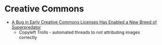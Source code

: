 Creative Commons
================

* [A Bug in Early Creative Commons Licenses Has Enabled a New Breed of Superpredator](https://doctorow.medium.com/a-bug-in-early-creative-commons-licenses-has-enabled-a-new-breed-of-superpredator-5f6360713299)
    * Copyleft Trolls - automated threads to not attributing images correctly
